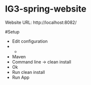 # IG3-spring-website

Website URL: http://localhost:8082/

#Setup
- Edit configuration
- +
- Maven
- Command line -> clean install
- Ok
- Run clean install
- Run App
